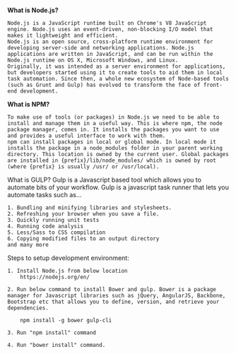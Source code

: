  <B>What is Node.js?</B>

	Node.js is a JavaScript runtime built on Chrome's V8 JavaScript engine. Node.js uses an event-driven, non-blocking I/O model that makes it lightweight and efficient.
	Node.js is an open source, cross-platform runtime environment for developing server-side and networking applications. Node.js applications are written in JavaScript, and can be run within the Node.js runtime on OS X, Microsoft Windows, and Linux.
	Originally, it was intended as a server environment for applications, but developers started using it to create tools to aid them in local task automation. Since then, a whole new ecosystem of Node-based tools (such as Grunt and Gulp) has evolved to transform the face of front-end development.
	

 <B>What is NPM?</B>
 
	To make use of tools (or packages) in Node.js we need to be able to install and manage them in a useful way. This is where npm, the node package manager, comes in. It installs the packages you want to use and provides a useful interface to work with them. 
	npm can install packages in local or global mode. In local mode it installs the package in a node_modules folder in your parent working directory. This location is owned by the current user. Global packages are installed in {prefix}/lib/node_modules/ which is owned by root (where {prefix} is usually /usr/ or /usr/local). 

What is GULP?
	Gulp is a Javascript based tool which allows you to automate bits of your workflow. Gulp is a javascript task runner that lets you automate tasks such as…

	1. Bundling and minifying libraries and stylesheets.
	2. Refreshing your browser when you save a file.
	3. Quickly running unit tests
	4. Running code analysis
	5. Less/Sass to CSS compilation
	6. Copying modified files to an output directory
	and many more
	

Steps to setup development environment:
	
	1. Install Node.js from below location
		https://nodejs.org/en/

	2. Run below command to install Bower and gulp. Bower is a package manager for Javascript libraries such as jQuery, AngularJS, Backbone, Bootstrap etc that allows you to define, version, and retrieve your dependencies.
		
		npm install -g bower gulp-cli
		
	3. Run "npm install" command
	
	4. Run "bower install" command.
